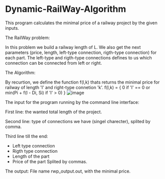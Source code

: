 # Dynamic-RailWay-Algorithm
This program calculates the minimal price of a railway project by the given inputs.

The RailWay problem:

  In this problem we build a railway length of L. We also get the next parameters (price, length, left-type connection, rigth-type connection) for each part.
  The left-type and rigth-type connections defines to us which connection can be connected from left or right.
  
 The Algorithm:
 
  By recurtion, we define the function f(l,k) thats returns the minimal price for railway of length 'l' and right-type connetion 'k'.
  f(l,k) = { 0 if 'l' == 0 or min(Pi + f(l - Di, Si) if 'l' > 0) }
  ![image](https://user-images.githubusercontent.com/73054794/117088015-f2ac3a00-ad59-11eb-8d8d-61dbe0373d48.png)
  
The input for the program running by the command line interface:

  First line: the wanted total length of the project.
  
  Second line: type of connections we have (singel charecter), splited by comma.
  
  Third line till the end:
  
  - Left type connection 
  - Rigth type connection
  - Length of the part
  - Price of the part
  Splited by commas.
  
 The output: File name rwp_output.out, with the minimal price.
